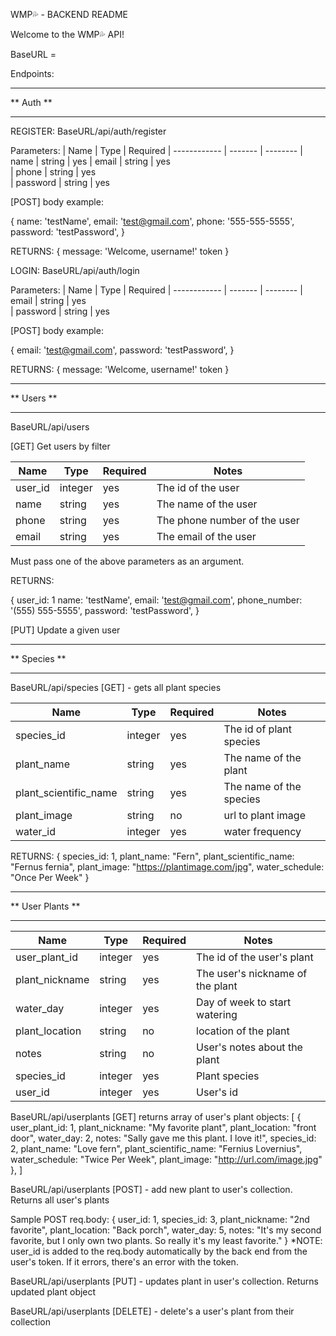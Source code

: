 WMP💦 - BACKEND README

Welcome to the WMP💦 API! 

BaseURL = 

Endpoints: 

**********
** Auth **
**********

REGISTER: 
BaseURL/api/auth/register

Parameters:
| Name         | Type    | Required 
| ------------ | ------- | --------
| name         | string  | yes
| email        | string  | yes       
| phone | string  | yes  
| password     | string  | yes  

[POST] body example:

{
  name: 'testName',
  email: 'test@gmail.com',
  phone: '555-555-5555',
  password: 'testPassword',
}

RETURNS: 
    {
        message: 'Welcome, username!'
        token
    }

LOGIN: 
BaseURL/api/auth/login

Parameters:
| Name         | Type    | Required 
| ------------ | ------- | --------
| email        | string  | yes       
| password     | string  | yes  

[POST] body example:

{
  email: 'test@gmail.com',
  password: 'testPassword',
}

RETURNS: 
    {
        message: 'Welcome, username!'
        token
    }

***********
** Users **
***********

BaseURL/api/users

[GET] Get users by filter

| Name           | Type    | Required | Notes                            |
| -------------- | ------- | -------- | ---------------------------------|
| user_id        | integer | yes      | The id of the user               |
| name           | string  | yes      | The name of the user             |
| phone          | string  | yes      | The phone number of the user     |
| email          | string  | yes      | The email of the user            |

Must pass one of the above parameters as an argument. 

RETURNS:

{
  user_id: 1
  name: 'testName',
  email: 'test@gmail.com',
  phone_number: '(555) 555-5555',
  password: 'testPassword',
}

[PUT] Update a given user

*************
** Species **
*************

BaseURL/api/species [GET] - gets all plant species

| Name                    | Type    | Required | Notes                             |
| ----------------------- | --------| -------- | --------------------------------- |
| species_id              | integer | yes      | The id of plant species           |
| plant_name              | string  | yes      | The name of the plant             |
| plant_scientific_name   | string  | yes      | The name of the species           |
| plant_image             | string  | no       | url to plant image                |
| water_id                | integer | yes      | water frequency                   |

RETURNS: 
{
    species_id: 1,
    plant_name: "Fern",
    plant_scientific_name: "Fernus fernia",
    plant_image: "https://plantimage.com/jpg",
    water_schedule: "Once Per Week"
}

*****************
** User Plants **
*****************

| Name           | Type    | Required | Notes                             |
| -------------- | ------- | -------- | --------------------------------- |
| user_plant_id  | integer | yes      | The id of the user's plant        |
| plant_nickname | string  | yes      | The user's nickname of the plant  |
| water_day      | integer | yes      | Day of week to start watering     |
| plant_location | string  | no       | location of the plant             |
| notes          | string  | no       | User's notes about the plant      |
| species_id     | integer | yes      | Plant species                     |
| user_id        | integer | yes      | User's id                         |

BaseURL/api/userplants [GET]
returns array of user's plant objects: 
[
    {
        user_plant_id: 1,
        plant_nickname: "My favorite plant",
        plant_location: "front door",
        water_day: 2,
        notes: "Sally gave me this plant. I love it!",
        species_id: 2,
        plant_name: "Love fern",
        plant_scientific_name: "Fernius Lovernius",
        water_schedule: "Twice Per Week",
        plant_image: "http://url.com/image.jpg"
    },
]

BaseURL/api/userplants [POST] - add new plant to user's collection. Returns all user's plants

Sample POST req.body: 
{
    user_id: 1,
    species_id: 3,
    plant_nickname: "2nd favorite",
    plant_location: "Back porch",
    water_day: 5,
    notes: "It's my second favorite, but I only own two plants. So really it's my least favorite."
}
*NOTE: user_id is added to the req.body automatically by the back end from the user's token. If it errors, there's an error with the token.

BaseURL/api/userplants [PUT] - updates plant in user's collection. Returns updated plant object

BaseURL/api/userplants [DELETE] - delete's a user's plant from their collection
